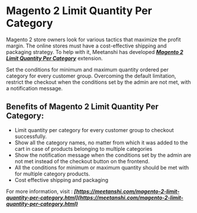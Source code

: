 # Magento 2 Limit Quantity Per Category

Magento 2 store owners look for various tactics that maximize the profit margin. The online stores must have a cost-effective shipping and packaging strategy. To help with it, Meetanshi has developed [***Magento 2 Limit Quantity Per Category***](https://meetanshi.com/magento-2-limit-quantity-per-category.html) extension.

Set the conditions for minimum and maximum quantity ordered per category for every customer group. Overcoming the default limitation, restrict the checkout when the conditions set by the admin are not met, with a notification message.

## Benefits of Magento 2 Limit Quantity Per Category: ##
* Limit quantity per category for every customer group to checkout successfully.
* Show all the category names, no matter from which it was added to the cart in case of products belonging to multiple categories
* Show the notification message when the conditions set by the admin are not met instead of the checkout button on the frontend.
* All the conditions for minimum or maximum quantity should be met with for multiple category products.
* Cost effective shipping and packaging

For more information, visit : ***[https://meetanshi.com/magento-2-limit-quantity-per-category.html](https://meetanshi.com/magento-2-limit-quantity-per-category.html)***
